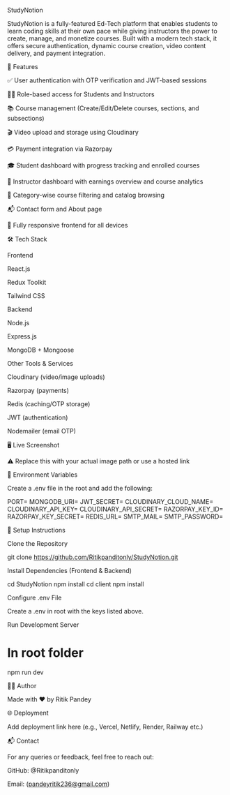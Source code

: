 StudyNotion

StudyNotion is a fully-featured Ed-Tech platform that enables students to learn coding skills at their own pace while giving instructors the power to create, manage, and monetize courses. Built with a modern tech stack, it offers secure authentication, dynamic course creation, video content delivery, and payment integration.

🚀 Features

✅ User authentication with OTP verification and JWT-based sessions

🧑‍🏫 Role-based access for Students and Instructors

📚 Course management (Create/Edit/Delete courses, sections, and subsections)

🎬 Video upload and storage using Cloudinary

💳 Payment integration via Razorpay

🎓 Student dashboard with progress tracking and enrolled courses

🧾 Instructor dashboard with earnings overview and course analytics

🧠 Category-wise course filtering and catalog browsing

📬 Contact form and About page

📱 Fully responsive frontend for all devices

🛠 Tech Stack

Frontend

React.js

Redux Toolkit

Tailwind CSS

Backend

Node.js

Express.js

MongoDB + Mongoose

Other Tools & Services

Cloudinary (video/image uploads)

Razorpay (payments)

Redis (caching/OTP storage)

JWT (authentication)

Nodemailer (email OTP)

🖥️ Live Screenshot



⚠️ Replace this with your actual image path or use a hosted link

📁 Environment Variables

Create a .env file in the root and add the following:

PORT=
MONGODB_URI=
JWT_SECRET=
CLOUDINARY_CLOUD_NAME=
CLOUDINARY_API_KEY=
CLOUDINARY_API_SECRET=
RAZORPAY_KEY_ID=
RAZORPAY_KEY_SECRET=
REDIS_URL=
SMTP_MAIL=
SMTP_PASSWORD=

🧪 Setup Instructions

Clone the Repository

git clone https://github.com/Ritikpanditonly/StudyNotion.git

Install Dependencies (Frontend & Backend)

cd StudyNotion
npm install
cd client
npm install

Configure .env File

Create a .env in root with the keys listed above.

Run Development Server

# In root folder
npm run dev

🧑‍💻 Author

Made with ❤️ by Ritik Pandey

🌐 Deployment

Add deployment link here (e.g., Vercel, Netlify, Render, Railway etc.)

📬 Contact

For any queries or feedback, feel free to reach out:

GitHub: @Ritikpanditonly

Email: (pandeyritik236@gmail.com)


